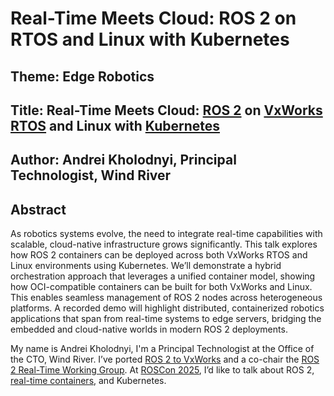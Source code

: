 # Real-Time Meets Cloud: ROS 2 on RTOS and Linux with Kubernetes

## Theme: Edge Robotics

## Title: Real-Time Meets Cloud: [ROS 2](https://www.ros.org/) on [VxWorks RTOS](https://www.windriver.com/products/vxworks) and Linux with [Kubernetes](https://www.windriver.com/solutions/learning/what-is-a-kubelet)
## Author: Andrei Kholodnyi, Principal Technologist, Wind River
## Abstract
As robotics systems evolve, the need to integrate real-time capabilities with scalable, cloud-native infrastructure grows significantly. This talk explores how ROS 2 containers can be deployed across both VxWorks RTOS and Linux environments using Kubernetes. We’ll demonstrate a hybrid orchestration approach that leverages a unified container model, showing how OCI-compatible containers can be built for both VxWorks and Linux. This enables seamless management of ROS 2 nodes across heterogeneous platforms. A recorded demo will highlight distributed, containerized robotics applications that span from real-time systems to edge servers, bridging the embedded and cloud-native worlds in modern ROS 2 deployments.

My name is Andrei Kholodnyi, I'm a Principal Technologist at the Office of the CTO, Wind River. I’ve ported [ROS 2 to VxWorks](https://github.com/Wind-River/vxworks7-ros2-build) and a co-chair the [ROS 2 Real-Time Working Group](https://github.com/ros-realtime). At [ROSCon 2025](https://roscon.ros.org/2025/), I’d like to talk about ROS 2, [real-time containers](https://www.windriver.com/containers), and Kubernetes.
